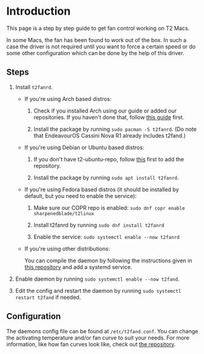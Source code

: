 # Introduction

This page is a step by step guide to get fan control working on T2 Macs.

In some Macs, the fan has been found to work out of the box. In such a case the driver is not required until you want to force a certain speed or do some other configuration which can be done by the help of this driver.

## Steps

1. Install `t2fanrd`.

    -   If you're using Arch based distros:

        1. Check if you installed Arch using our guide or added our repositories. If you haven't done that, follow [this guide](https://wiki.t2linux.org/distributions/arch/faq/#updating-kernel) first.

        2. Install the package by running `sudo pacman -S t2fanrd`. (Do note that EndeavourOS Cassini Nova R1 already includes t2fand.)

    -   If you're using Debian or Ubuntu based distros:

        1. If you don't have t2-ubuntu-repo, follow [this](https://github.com/AdityaGarg8/t2-ubuntu-repo#apt-repository-for-t2-macs) first to add the repository.

        2. Install the package by running `sudo apt install t2fanrd`.

    -   If you're using Fedora based distros (it should be installed by default, but you need to enable the service):

        1. Make sure our COPR repo is enabled: `sudo dnf copr enable sharpenedblade/t2linux`

        2. Install t2fanrd by running `sudo dnf install t2fanrd`

        3. Enable the service: `sudo systemctl enable --now t2fanrd`

    -   If you're using other distributions:

        You can compile the daemon by following the instructions given in [this repository](https://github.com/GnomedDev/T2FanRD) and add a systemd service.

2. Enable daemon by running `sudo systemctl enable --now t2fand`.

3. Edit the config and restart the daemon by running `sudo systemctl restart t2fand` if needed.

## Configuration

The daemons config file can be found at `/etc/t2fand.conf`. You can change the activating temperature and/or fan curve to suit your needs.
For more information, like how fan curves look like, check out [the repository](https://github.com/GnomedDev/T2FanRD).
